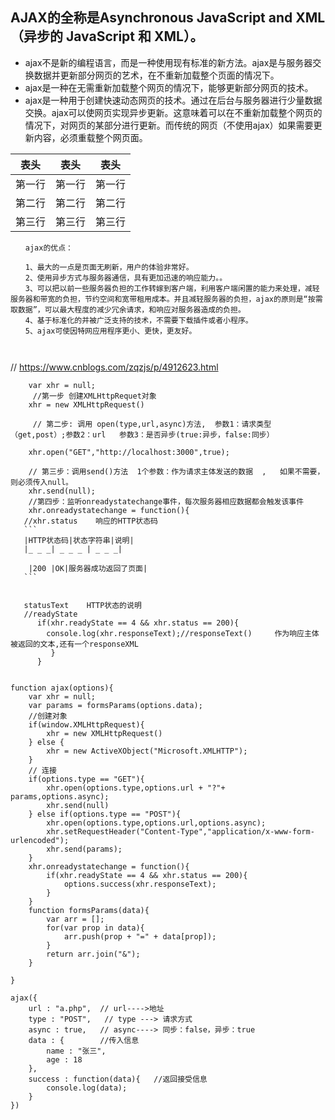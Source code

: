 
## AJAX的全称是Asynchronous JavaScript and XML（异步的 JavaScript 和 XML）。
+ ajax不是新的编程语言，而是一种使用现有标准的新方法。ajax是与服务器交换数据并更新部分网页的艺术，在不重新加载整个页面的情况下。
+ ajax是一种在无需重新加载整个网页的情况下，能够更新部分网页的技术。
+ ajax是一种用于创建快速动态网页的技术。通过在后台与服务器进行少量数据交换。ajax可以使网页实现异步更新。这意味着可以在不重新加载整个网页的情况下，对网页的某部分进行更新。而传统的网页（不使用ajax）如果需要更新内容，必须重载整个网页面。

| 表头 | 表头 | 表头 |
| --- | --- | --- |
|第一行|第一行|第一行|
|第二行|第二行|第二行|
|第三行|第三行|第三行|

```
　　ajax的优点：

　　1、最大的一点是页面无刷新，用户的体验非常好。
　　2、使用异步方式与服务器通信，具有更加迅速的响应能力。。
　　3、可以把以前一些服务器负担的工作转嫁到客户端，利用客户端闲置的能力来处理，减轻服务器和带宽的负担，节约空间和宽带租用成本。并且减轻服务器的负担，ajax的原则是“按需取数据”，可以最大程度的减少冗余请求，和响应对服务器造成的负担。
　　4、基于标准化的并被广泛支持的技术，不需要下载插件或者小程序。
　　5、ajax可使因特网应用程序更小、更快，更友好。


```

```

```
// https://www.cnblogs.com/zqzjs/p/4912623.html

        var xhr = null;
         //第一步 创建XMLHttpRequet对象
        xhr = new XMLHttpRequest()
    
         // 第二步: 调用 open(type,url,async)方法,  参数1：请求类型（get,post）;参数2：url   参数3：是否异步(true:异步，false:同步）
     
        xhr.open("GET","http://localhost:3000",true);
       
        // 第三步：调用send()方法  1个参数：作为请求主体发送的数据  ,   如果不需要，则必须传入null。
        xhr.send(null);
        //第四步：监听onreadystatechange事件，每次服务器相应数据都会触发该事件
        xhr.onreadystatechange = function(){
       //xhr.status    响应的HTTP状态码
       ```
       |HTTP状态码|状态字符串|说明|
       |_ _ _| _ _ _ | _ _ _|
       
        |200 |OK|服务器成功返回了页面|
       ```
       
       
       statusText    HTTP状态的说明
       //readyState
          if(xhr.readyState == 4 && xhr.status == 200){
            console.log(xhr.responseText);//responseText()     作为响应主体被返回的文本,还有一个responseXML
             }
          }
```

function ajax(options){
    var xhr = null;
    var params = formsParams(options.data);
    //创建对象
    if(window.XMLHttpRequest){
        xhr = new XMLHttpRequest()
    } else {
        xhr = new ActiveXObject("Microsoft.XMLHTTP");
    }
    // 连接
    if(options.type == "GET"){
        xhr.open(options.type,options.url + "?"+ params,options.async);
        xhr.send(null)
    } else if(options.type == "POST"){
        xhr.open(options.type,options.url,options.async);
        xhr.setRequestHeader("Content-Type","application/x-www-form-urlencoded");
        xhr.send(params);
    }
    xhr.onreadystatechange = function(){
        if(xhr.readyState == 4 && xhr.status == 200){
            options.success(xhr.responseText);
        }
    }
    function formsParams(data){
        var arr = [];
        for(var prop in data){
            arr.push(prop + "=" + data[prop]);
        }
        return arr.join("&");
    }
 
}
 
ajax({
    url : "a.php",  // url---->地址
    type : "POST",   // type ---> 请求方式
    async : true,   // async----> 同步：false，异步：true 
    data : {        //传入信息
        name : "张三",
        age : 18
    },
    success : function(data){   //返回接受信息
        console.log(data);
    }
})

```
